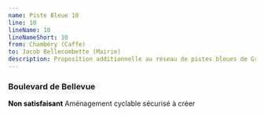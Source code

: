 ```yaml
---
name: Piste Bleue 10
line: 10
lineName: 10
lineNameShort: 10
from: Chambéry (Caffe)
to: Jacob Bellecombette (Mairie)
description: Proposition additionnelle au réseau de pistes bleues de Grand Chambéry pour desservir Jacob Bellecombette et le campus universitaire.
---
```


### Boulevard de Bellevue
<span style="color:black;font-weight:bold">Non satisfaisant</span> Aménagement cyclable sécurisé à créer
